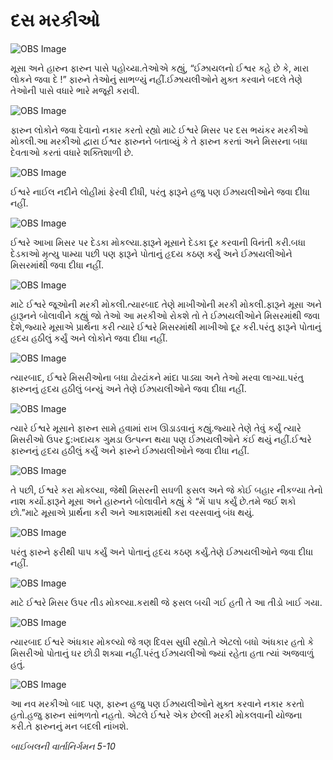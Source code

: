 # દસ મરકીઓ

![OBS Image](https://cdn.door43.org/obs/jpg/360px/obs-en-10-01.jpg)

મૂસા અને હારુન ફારુન પાસે પહોચ્યા.તેઓએ કહ્યું, “ઈઝ્રાયલનો ઈશ્વર કહે છે કે, મારા લોકને જવા દે !” ફારુને તેઓનું સાભળ્યું નહીં.ઈઝ્રાયલીઓને મુક્ત કરવાને બદલે તેણે તેઓની પાસે વધારે ભારે મજૂરી કરાવી.

![OBS Image](https://cdn.door43.org/obs/jpg/360px/obs-en-10-02.jpg)

ફારુન લોકોને જવા દેવાનો નકાર કરતો રહ્યો માટે ઈશ્વરે મિસર પર દસ ભયંકર મરકીઓ મોકલી.આ મરકીઓ દ્વારા ઈશ્વર ફારુનને બતાવ્યું કે તે ફારુન કરતાં અને મિસરના બધા દેવતાઓ કરતાં વધારે શક્તિશાળી છે.

![OBS Image](https://cdn.door43.org/obs/jpg/360px/obs-en-10-03.jpg)

ઈશ્વરે નાઈલ નદીને લોહીમાં ફેરવી દીધી, પરંતુ ફારૂને હજુ પણ ઈઝ્રાયલીઓને જવા દીધા નહીં.

![OBS Image](https://cdn.door43.org/obs/jpg/360px/obs-en-10-04.jpg)

ઈશ્વરે આખા મિસર પર દેડકા મોકલ્યા.ફારૂને મૂસાને દેડકા દૂર કરવાની વિનંતી કરી.બધા દેડકાઓ મૃત્યુ પામ્યા પછી પણ ફારૂને પોતાનું હૃદય કઠણ કર્યું અને ઈઝ્રાયલીઓને મિસરમાંથી જવા દીધા નહીં.

![OBS Image](https://cdn.door43.org/obs/jpg/360px/obs-en-10-05.jpg)

માટે ઈશ્વરે જૂઓની મરકી મોકલી.ત્યારબાદ તેણે માખીઓની મરકી મોકલી.ફારૂને મૂસા અને હારૂનને બોલાવીને કહ્યું જો તેઓ આ મરકીઓ રોકશે તો તે ઈઝ્રાયલીઓને મિસરમાંથી જવા દેશે,જ્યારે મૂસાએ પ્રાર્થના કરી ત્યારે ઈશ્વરે મિસરમાંથી માખીઓ દૂર કરી.પરંતુ ફારૂને પોતાનું હૃદય હઠીલું કર્યું અને લોકોને જવા દીધા નહીં.

![OBS Image](https://cdn.door43.org/obs/jpg/360px/obs-en-10-06.jpg)

ત્યારબાદ, ઈશ્વરે મિસરીઓના બધા ઢોરઢાંકને માંદા પાડ્યા અને તેઓ મરવા લાગ્યા.પરંતુ ફારુનનું હૃદય હઠીલું બન્યું અને તેણે ઈઝ્રાયલીઓને જવા દીધા નહીં.

![OBS Image](https://cdn.door43.org/obs/jpg/360px/obs-en-10-07.jpg)

ત્યારે ઈશ્વરે મૂસાને ફારુન સામે હવામાં રાખ ઊડાડવાનું કહ્યું.જ્યારે તેણે તેવું કર્યું ત્યારે મિસરીઓ ઉપર દુ:ખદાયક ગુમડા ઉત્પન્ન થયા પણ ઈઝ્રાયલીઓને કંઈ થયું નહીં.ઈશ્વરે ફારુનનું હૃદય હઠીલું કર્યું અને ફારુને ઈઝ્રાયલીઓને જવા દીધા નહીં.

![OBS Image](https://cdn.door43.org/obs/jpg/360px/obs-en-10-08.jpg)

તે પછી, ઈશ્વરે કરા મોકલ્યા, જેથી મિસરની સઘળી ફસલ અને જે કોઈ બહાર નીકળ્યા તેનો નાશ કર્યો.ફારૂને મૂસા અને હારુનને બોલાવીને કહ્યું કે “મેં પાપ કર્યું છે.તમે જઈ શકો છો.”માટે મૂસાએ પ્રાર્થના કરી અને આકાશમાંથી કરા વરસવાનું બંધ થયું.

![OBS Image](https://cdn.door43.org/obs/jpg/360px/obs-en-10-09.jpg)

પરંતુ ફારુને ફરીથી પાપ કર્યું અને પોતાનું હૃદય કઠણ કર્યું.તેણે ઈઝ્રાયલીઓને જવા દીધા નહીં.

![OBS Image](https://cdn.door43.org/obs/jpg/360px/obs-en-10-10.jpg)

માટે ઈશ્વરે મિસર ઉપર તીડ મોકલ્યા.કરાથી જે ફસલ બચી ગઈ હતી તે આ તીડો ખાઈ ગયા.

![OBS Image](https://cdn.door43.org/obs/jpg/360px/obs-en-10-11.jpg)

ત્યારબાદ ઈશ્વરે અંધકાર મોકલ્યો જે ત્રણ દિવસ સુધી રહ્યો.તે એટલો બધો અંધકાર હતો કે મિસરીઓ પોતાનું ઘર છોડી શક્યા નહીં.પરંતુ ઈઝ્રાયલીઓ જ્યાં રહેતા હતા ત્યાં અજવાળું હતું.

![OBS Image](https://cdn.door43.org/obs/jpg/360px/obs-en-10-12.jpg)

આ નવ મરકીઓ બાદ પણ, ફારુન હજુ પણ ઈઝ્રાયલીઓને મુક્ત કરવાને નકાર કરતો હતો.હજુ ફારુન સાંભળતો નહતો. એટલે ઈશ્વરે એક છેલ્લી મરકી મોકલવાની યોજના કરી.તે ફારુનનું મન બદલી નાંખશે.

_બાઈબલની વાર્તાનિર્ગમન 5-10_